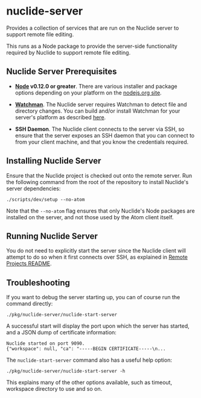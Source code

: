 # nuclide-server

Provides a collection of services that are run on the Nuclide server to support
remote file editing.

This runs as a Node package to provide the server-side functionality
required by Nuclide to support remote file editing.

## Nuclide Server Prerequisites

* **[Node](https://nodejs.org) v0.12.0 or greater**. There are various installer
and package options depending on your platform on the
[nodejs.org site](https://nodejs.org/download/).

* **[Watchman](https://facebook.github.io/watchman)**. The Nuclide server
requires Watchman to detect file and directory changes. You can build and/or
install Watchman for your server's platform as described
[here](http://facebook.github.io/watchman/docs/install.html#build-install).

* **SSH Daemon**. The Nuclide client connects to the server via SSH, so
ensure that the server exposes an SSH daemon that you can connect to from your
client machine, and that you know the credentials required.

## Installing Nuclide Server

Ensure that the Nuclide project is checked out onto the remote server. Run the
following command from the root of the repository to install Nuclide's server
dependencies:

```
./scripts/dev/setup --no-atom
```

Note that the `--no-atom` flag ensures that only Nuclide's Node packages are
installed on the server, and not those used by the Atom client itself.

## Running Nuclide Server

You do not need to explicitly start the server since the Nuclide client will attempt to do so when it first connects over SSH, as explained in [Remote Projects README](../remote-projects/README.md).

## Troubleshooting

If you want to debug the server starting up, you can of course run the command
directly:

```
./pkg/nuclide-server/nuclide-start-server
```

A successful start will display the port upon which the server has started, and
a JSON dump of certificate information:

```
Nuclide started on port 9090.
{"workspace": null, "ca": "-----BEGIN CERTIFICATE-----\n...
```

The `nuclide-start-server` command also has a useful help option:

```
./pkg/nuclide-server/nuclide-start-server -h
```

This explains many of the other options available, such as timeout, workspace
directory to use and so on.
